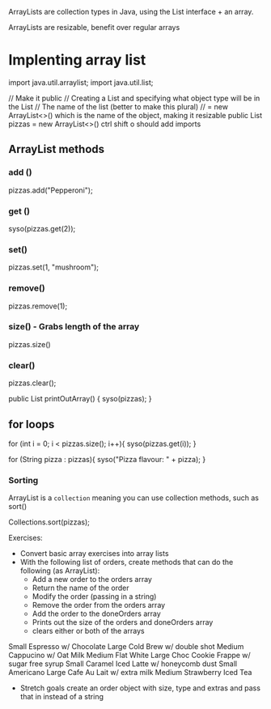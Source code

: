 ArrayLists are collection types in Java, using the List interface + an array. 

ArrayLists are resizable, benefit over regular arrays


# Implenting array list

import java.util.arraylist;
import java.util.list;

// Make it public
// Creating a List and specifying what object type will be in the List
// The name of the list (better to make this plural)
// = new ArrayList<>() which is the name of the object, making it resizable
public List<String> pizzas = new ArrayList<>()
ctrl shift o should add imports 

## ArrayList methods

### add ()
pizzas.add("Pepperoni");

### get ()
syso(pizzas.get(2));

### set()
pizzas.set(1, "mushroom");

### remove()
pizzas.remove(1);

### size() - Grabs length of the array
pizzas.size()

### clear()
pizzas.clear();



public List<String> printOutArray() {
    syso(pizzas);
}

## for loops

for (int i = 0; i < pizzas.size(); i++){
    syso(pizzas.get(i));
}

for (String pizza : pizzas){
    syso("Pizza flavour: " + pizza);
}

### Sorting

ArrayList is a `collection` meaning you can use collection methods, such as sort()

Collections.sort(pizzas);

Exercises:
- Convert basic array exercises into array lists
- With the following list of orders, create methods that can do the following (as ArrayList):
    - Add a new order to the orders array
    - Return the name of the order
    - Modify the order (passing in a string)
    - Remove the order from the orders array
    - Add the order to the doneOrders array
    - Prints out the size of the orders and doneOrders array
    - clears either or both of the arrays
    

Small Espresso w/ Chocolate
Large Cold Brew w/ double shot
Medium Cappucino w/ Oat Milk
Medium Flat White 
Large Choc Cookie Frappe w/ sugar free syrup
Small Caramel Iced Latte w/ honeycomb dust
Small Americano
Large Cafe Au Lait w/ extra milk
Medium Strawberry Iced Tea

- Stretch goals create an order object with size, type and extras and pass that in instead of a string



